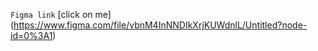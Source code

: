 `Figma link` [click on me] (https://www.figma.com/file/vbnM4InNNDIkXrjKUWdnlL/Untitled?node-id=0%3A1)
